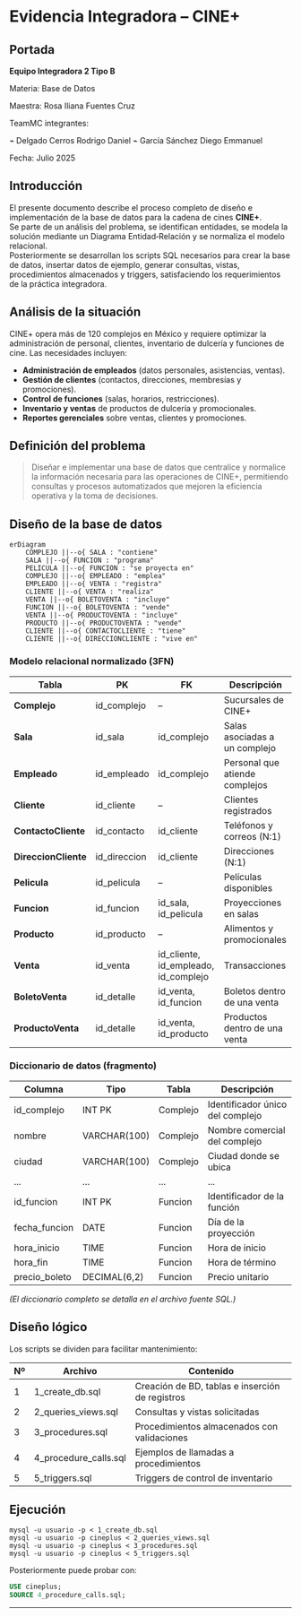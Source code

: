 
# Evidencia Integradora – CINE+

## Portada
**Equipo Integradora 2 Tipo B**  

Materia: Base de Datos  

Maestra: Rosa Iliana Fuentes Cruz

TeamMC integrantes: 

⌁ Delgado Cerros Rodrigo Daniel
⌁ García Sánchez Diego Emmanuel

Fecha: Julio 2025  

## Introducción
El presente documento describe el proceso completo de diseño e implementación de la base de datos para la cadena de cines **CINE+**.  
Se parte de un análisis del problema, se identifican entidades, se modela la solución mediante un Diagrama Entidad‑Relación y se normaliza el modelo relacional.  
Posteriormente se desarrollan los scripts SQL necesarios para crear la base de datos, insertar datos de ejemplo, generar consultas, vistas, procedimientos almacenados y triggers, satisfaciendo los requerimientos de la práctica integradora.

## Análisis de la situación
CINE+ opera más de 120 complejos en México y requiere optimizar la administración de personal, clientes, inventario de dulcería y funciones de cine. Las necesidades incluyen:  
- **Administración de empleados** (datos personales, asistencias, ventas).  
- **Gestión de clientes** (contactos, direcciones, membresías y promociones).  
- **Control de funciones** (salas, horarios, restricciones).  
- **Inventario y ventas** de productos de dulcería y promocionales.  
- **Reportes gerenciales** sobre ventas, clientes y promociones.

## Definición del problema
> Diseñar e implementar una base de datos que centralice y normalice la información necesaria para las operaciones de CINE+, permitiendo consultas y procesos automatizados que mejoren la eficiencia operativa y la toma de decisiones.

## Diseño de la base de datos

```mermaid
erDiagram
    COMPLEJO ||--o{ SALA : "contiene"
    SALA ||--o{ FUNCION : "programa"
    PELICULA ||--o{ FUNCION : "se proyecta en"
    COMPLEJO ||--o{ EMPLEADO : "emplea"
    EMPLEADO ||--o{ VENTA : "registra"
    CLIENTE ||--o{ VENTA : "realiza"
    VENTA ||--o{ BOLETOVENTA : "incluye"
    FUNCION ||--o{ BOLETOVENTA : "vende"
    VENTA ||--o{ PRODUCTOVENTA : "incluye"
    PRODUCTO ||--o{ PRODUCTOVENTA : "vende"
    CLIENTE ||--o{ CONTACTOCLIENTE : "tiene"
    CLIENTE ||--o{ DIRECCIONCLIENTE : "vive en"
```

### Modelo relacional normalizado (3FN)
| Tabla | PK | FK | Descripción |
|-------|----|----|-------------|
| **Complejo** | id_complejo | – | Sucursales de CINE+ |
| **Sala** | id_sala | id_complejo | Salas asociadas a un complejo |
| **Empleado** | id_empleado | id_complejo | Personal que atiende complejos |
| **Cliente** | id_cliente | – | Clientes registrados |
| **ContactoCliente** | id_contacto | id_cliente | Teléfonos y correos (N:1) |
| **DireccionCliente** | id_direccion | id_cliente | Direcciones (N:1) |
| **Pelicula** | id_pelicula | – | Películas disponibles |
| **Funcion** | id_funcion | id_sala, id_pelicula | Proyecciones en salas |
| **Producto** | id_producto | – | Alimentos y promocionales |
| **Venta** | id_venta | id_cliente, id_empleado, id_complejo | Transacciones |
| **BoletoVenta** | id_detalle | id_venta, id_funcion | Boletos dentro de una venta |
| **ProductoVenta** | id_detalle | id_venta, id_producto | Productos dentro de una venta |

### Diccionario de datos (fragmento)

| Columna | Tipo | Tabla | Descripción |
|---------|------|-------|-------------|
| id_complejo | INT PK | Complejo | Identificador único del complejo |
| nombre | VARCHAR(100) | Complejo | Nombre comercial del complejo |
| ciudad | VARCHAR(100) | Complejo | Ciudad donde se ubica |
| ... | ... | ... | ... |
| id_funcion | INT PK | Funcion | Identificador de la función |
| fecha_funcion | DATE | Funcion | Día de la proyección |
| hora_inicio | TIME | Funcion | Hora de inicio |
| hora_fin | TIME | Funcion | Hora de término |
| precio_boleto | DECIMAL(6,2) | Funcion | Precio unitario |

*(El diccionario completo se detalla en el archivo fuente SQL.)*

## Diseño lógico
Los scripts se dividen para facilitar mantenimiento:

| Nº | Archivo | Contenido |
|----|---------|-----------|
| 1 | 1_create_db.sql | Creación de BD, tablas e inserción de registros |
| 2 | 2_queries_views.sql | Consultas y vistas solicitadas |
| 3 | 3_procedures.sql | Procedimientos almacenados con validaciones |
| 4 | 4_procedure_calls.sql | Ejemplos de llamadas a procedimientos |
| 5 | 5_triggers.sql | Triggers de control de inventario |

## Ejecución
```
mysql -u usuario -p < 1_create_db.sql
mysql -u usuario -p cineplus < 2_queries_views.sql
mysql -u usuario -p cineplus < 3_procedures.sql
mysql -u usuario -p cineplus < 5_triggers.sql
```
Posteriormente puede probar con:  
```sql
USE cineplus;
SOURCE 4_procedure_calls.sql;
```

---

